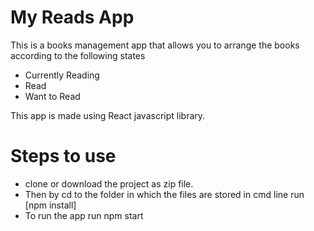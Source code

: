 # My Reads App
 This is a books management app that allows you to arrange the books according to the following states
 - Currently Reading
 - Read
 - Want to Read

 This app is made using React javascript library.


# Steps to use
 - clone or download the project as zip file.
 - Then by cd to the folder in which the files are stored in cmd line run [npm install]
 - To run the app run npm start
